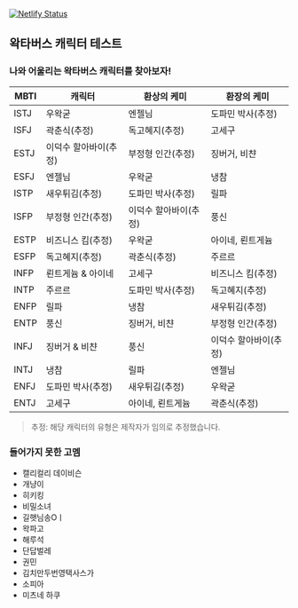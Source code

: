 [![Netlify Status](https://api.netlify.com/api/v1/badges/52f1f16b-b9ed-4616-b844-bf75d7fda482/deploy-status)](https://app.netlify.com/sites/waktaverse-test/deploys)
## 왁타버스 캐릭터 테스트
### 나와 어울리는 왁타버스 캐릭터를 찾아보자!

| MBTI | 캐릭터               | 환상의 케미           | 환장의 케미           |
| ---- | -------------------- | -------------------- | -------------------- |
| ISTJ | 우왁굳                | 엔젤님               | 도파민 박사(추정)     |
| ISFJ | 곽춘식(추정)          | 독고혜지(추정)        | 고세구                |
| ESTJ | 이덕수 할아바이(추정)  | 부정형 인간(추정)     | 징버거, 비챤          |
| ESFJ | 엔젤님                | 우왁굳                | 냉참                 |
| ISTP | 새우튀김(추정)         | 도파민 박사(추정)     | 릴파                 |
| ISFP | 부정형 인간(추정)      | 이덕수 할아바이(추정)  | 풍신                 |
| ESTP | 비즈니스 킴(추정)      | 우왁굳                | 아이네, 뢴트게늄      |
| ESFP | 독고혜지(추정)         | 곽춘식(추정)          | 주르르               |
| INFP | 뢴트게늄 & 아이네      | 고세구                | 비즈니스 킴(추정)     |
| INTP | 주르르                | 도파민 박사(추정)      | 독고혜지(추정)        |
| ENFP | 릴파                  | 냉참                  | 새우튀김(추정)        |
| ENTP | 풍신                  | 징버거, 비챤          | 부정형 인간(추정)      |
| INFJ | 징버거 & 비챤          | 풍신                 | 이덕수 할아바이(추정)  |
| INTJ | 냉참                  | 릴파                  | 엔젤님               |
| ENFJ | 도파민 박사(추정)      | 새우튀김(추정)         | 우왁굳               |
| ENTJ | 고세구                | 아이네, 뢴트게늄       | 곽춘식(추정)          |

> 추정: 해당 캐릭터의 유형은 제작자가 임의로 추정했습니다.

### 들어가지 못한 고멤
- 캘리컬리 데이비슨
- 개냥이
- 히키킹
- 비밀소녀
- 길햇님송Oㅣ
- 왁파고
- 해루석
- 단답벌레
- 권민
- 김치만두번영택사스가
- 소피아
- 미츠네 하쿠
